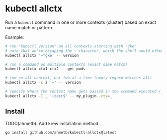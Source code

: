 # kubectl allctx

Run a `kubectl` command in one or more contexts (cluster) based on exact name
match or pattern.

Example:

```sh
# run "kubectl version" on all contexts starting with 'gke'
# note that we're escaping the ~ character, which the shell would otherwise expand
kubectl allctx '~^gke' -- version

# run a command on multiple contexts (exact name match)
kubectl allctx ctx1 ctx2 -- get pods

# run on all context, but two at a time (empty regexp matches all)
kubectl allctx -c 2 '~' -- version

# specify where the context name gets passed in the command executed (_ replaced with context name)
kubectl allctx -I _ '~test$' -- my_plugin -ctx=_
```

## Install

TODO(ahmetb): Add krew installation method

```
go install github.com/ahmetb/kubectl-allctx@latest
```
